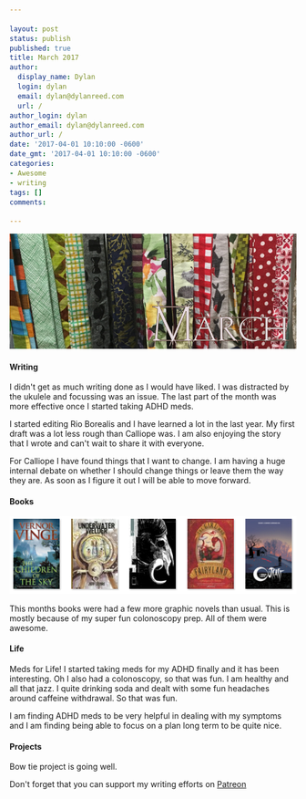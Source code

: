 ```yaml
---

layout: post
status: publish
published: true
title: March 2017
author:
  display_name: Dylan
  login: dylan
  email: dylan@dylanreed.com
  url: /
author_login: dylan
author_email: dylan@dylanreed.com
author_url: /
date: '2017-04-01 10:10:00 -0600'
date_gmt: '2017-04-01 10:10:00 -0600'
categories:
- Awesome
- writing
tags: []
comments:

---
```

![All of the bow ties](https://raw.githubusercontent.com/dylanreed/dylan.blog/gh-pages/images/monthly-blog/march.jpg)

<h4>Writing</h4>

I didn't get as much writing done as I would have liked. I was distracted by the ukulele and focussing was an issue. The last part of the month was more effective once I started taking ADHD meds. 

I started editing Rio Borealis and I have learned a lot in the last year. My first draft was a lot less rough than Calliope was. I am also enjoying the story that I wrote and can't wait to share it with everyone. 

For Calliope I have found things that I want to change. I am having a huge internal debate on whether I should change things or leave them the way they are. As soon as I figure it out I will be able to move forward. 

<h4>Books</h4>

![March Books](https://raw.githubusercontent.com/dylanreed/dylan.blog/gh-pages/images/monthly-blog/march-books.png)

This months books were had a few more graphic novels than usual. This is mostly because of my super fun colonoscopy prep. All of them were awesome. 


<h4>Life</h4>
Meds for Life! I started taking meds for my ADHD finally and it has been interesting. Oh I also had a colonoscopy, so that was fun. I am healthy and all that jazz. I quite drinking soda and dealt with some fun headaches around caffeine withdrawal. So that was fun. 

I am finding ADHD meds to be very helpful in dealing with my symptoms and I am finding being able to focus on a plan long term to be quite nice. 

<h4>Projects</h4>
Bow tie project is going well. 



Don't forget that you can support my writing efforts on [Patreon](https://www.patreon.com/dylanreed)